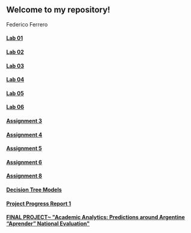 ## Welcome to my repository!
Federico Ferrero

#### [Lab 01](Lab01.html)
#### [Lab 02](Lab02.html)
#### [Lab 03](Lab03.html)
#### [Lab 04](Lab04.html)
#### [Lab 05](Lab05.html)
#### [Lab 06](Lab06.html)
#### [Assignment 3](Assignment_3.html)
#### [Assignment 4](Assignment_4.html)
#### [Assignment 5](Assignment_5.html)
#### [Assignment 6](Assignment_6.html)
#### [Assignment 8](Assignment_8.html)
#### [Decision Tree Models](Decision-Tree.html)
#### [Project Progress Report 1](Progress-Report-Project.html)
#### [FINAL PROJECT~ "Academic Analytics: Predictions around Argentine “Aprender” National Evaluation"](Final-Project.html)



